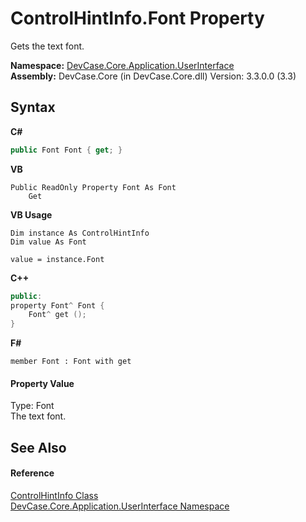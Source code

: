 # ControlHintInfo.Font Property 
 

Gets the text font.

**Namespace:**&nbsp;<a href="N_DevCase_Core_Application_UserInterface">DevCase.Core.Application.UserInterface</a><br />**Assembly:**&nbsp;DevCase.Core (in DevCase.Core.dll) Version: 3.3.0.0 (3.3)

## Syntax

**C#**<br />
``` C#
public Font Font { get; }
```

**VB**<br />
``` VB
Public ReadOnly Property Font As Font
	Get
```

**VB Usage**<br />
``` VB Usage
Dim instance As ControlHintInfo
Dim value As Font

value = instance.Font

```

**C++**<br />
``` C++
public:
property Font^ Font {
	Font^ get ();
}
```

**F#**<br />
``` F#
member Font : Font with get

```


#### Property Value
Type: Font<br />The text font.

## See Also


#### Reference
<a href="T_DevCase_Core_Application_UserInterface_ControlHintInfo">ControlHintInfo Class</a><br /><a href="N_DevCase_Core_Application_UserInterface">DevCase.Core.Application.UserInterface Namespace</a><br />